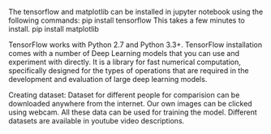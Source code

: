 The tensorflow and matplotlib can be installed in jupyter notebook using the following commands:
pip install tensorflow
This takes a few minutes to install.
pip install matplotlib

TensorFlow works with Python 2.7 and Python 3.3+.
TensorFlow installation comes with a number of Deep Learning models that you can use and experiment with directly. It is a library for fast numerical computation, specifically designed for the types of operations that are required in the development and evaluation of large deep learning models.

Creating dataset: Dataset for different people for comparision can be downloaded anywhere from the internet.
Our own images can be clicked using webcam.
All these data can be used for training the model.
Different datasets are available in youtube video descriptions.
